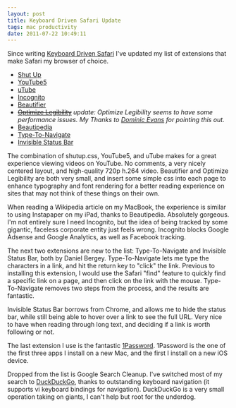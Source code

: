```yaml
---
layout: post
title: Keyboard Driven Safari Update
tags: mac productivity
date: 2011-07-22 10:49:11
---
```


Since writing [Keyboard Driven Safari][1] I've updated my list of extensions that make Safari my browser of choice.

*    [Shut Up][2]
*    [YouTube5][3]
*    [uTube][5]
*    [Incognito][4]
*    [Beautifier][6]
*    <strike>[Optimize Legibility][7]</strike>
*update: Optimize Legibility seems to have some performance issues. My Thanks to [Dominic Evans][13] for pointing this out.*
*    [Beautipedia][8]
*    [Type-To-Navigate][9]
*    [Invisible Status Bar][10]

The combination of shutup.css, YouTube5, and uTube makes for a great experience viewing videos on YouTube. No comments, a very nicely centered layout, and high-quality 720p h.264 video. Beautifier and Optimize Legibility are both very small, and insert some simple css into each page to enhance typography and font rendering for a better reading experience on sites that may not think of these things on their own. 

When reading a Wikipedia article on my MacBook, the experience is similar to using Instapaper  on my iPad, thanks to Beautipedia. Absolutely gorgeous. I'm not entirely sure I need Incognito, but the idea of being tracked by some gigantic, faceless corporate entity just feels wrong. Incognito blocks Google Adsense and Google Analytics, as well as Facebook tracking. 

The next two extensions are new to the list: Type-To-Navigate and Invisible Status Bar, both by Daniel Bergey. Type-To-Navigate lets me type the characters in a link, and hit the return key to "click" the link. Previous to installing this extension, I would use the Safari "find" feature to quickly find a specific link on a page, and then click on the link with the mouse. Type-To-Navigate removes two steps from the process, and the results are fantastic.

Invisible Status Bar borrows from Chrome, and allows me to hide the status bar, while still being able to hover over a link to see the full URL. Very nice to have when reading through long text, and deciding if a link is worth following or not. 

The last extension I use is the fantastic [1Password][11]. 1Password is the one of the first three apps I install on a new Mac, and the first I install on a new iOS device. 

Dropped from the list is Google Search Cleanup. I've switched most of my search to [DuckDuckGo][12], thanks to outstanding keyboard navigation (it supports vi keyboard bindings for navigation). DuckDuckGo is a very small operation taking on giants, I can't help but root for the underdog. 


[1]: https://jonathanbuys.com/01-27-2011/Keyboard_Driven_Safari.html
[2]: http://stevenf.com/pages/shutup.css.html
[3]: http://www.verticalforest.com/youtube5-extension/
[4]: http://www.orbicule.com/incognito/
[5]: http://dl.dropbox.com/u/3372062/Safari%20Extensions/mTube/Index.html
[6]: http://jgn.heroku.com/2010/06/11/beautifier-my-safari-extension/
[7]: http://langui.sh/safari-extensions/
[8]: http://davidbenjones.com/
[9]: http://dbergey.github.com/
[10]: http://dbergey.github.com/
[11]: http://agilebits.com/products/1Password
[12]: http://duckduckgo.com
[13]: https://twitter.com/#!/oldmanuk
